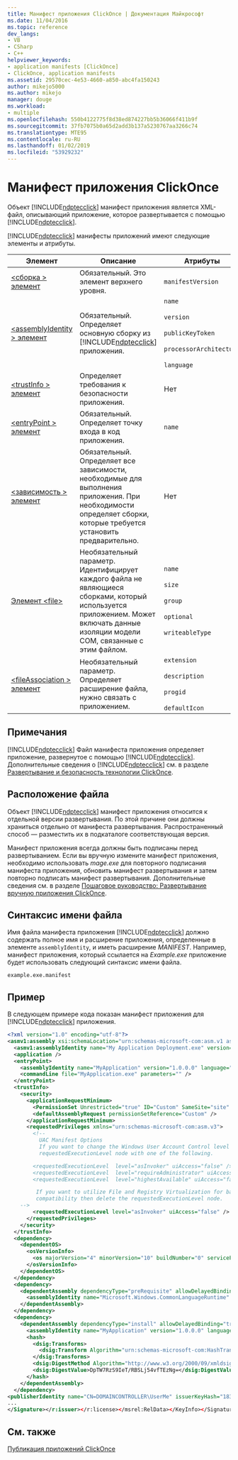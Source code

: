 ```yaml
---
title: Манифест приложения ClickOnce | Документация Майкрософт
ms.date: 11/04/2016
ms.topic: reference
dev_langs:
- VB
- CSharp
- C++
helpviewer_keywords:
- application manifests [ClickOnce]
- ClickOnce, application manifests
ms.assetid: 29570cec-4e53-4660-a850-abc4fa150243
author: mikejo5000
ms.author: mikejo
manager: douge
ms.workload:
- multiple
ms.openlocfilehash: 550b4122775f8d38ed874227bb5b36066f411b9f
ms.sourcegitcommit: 37fb7075b0a65d2add3b137a5230767aa3266c74
ms.translationtype: MTE95
ms.contentlocale: ru-RU
ms.lasthandoff: 01/02/2019
ms.locfileid: "53929232"
---
```

# <a name="clickonce-application-manifest"></a>Манифест приложения ClickOnce
Объект [!INCLUDE[ndptecclick](../deployment/includes/ndptecclick_md.md)] манифест приложения является XML-файл, описывающий приложение, которое развертывается с помощью [!INCLUDE[ndptecclick](../deployment/includes/ndptecclick_md.md)].  

[!INCLUDE[ndptecclick](../deployment/includes/ndptecclick_md.md)] манифесты приложений имеют следующие элементы и атрибуты.  


| Элемент | Описание | Атрибуты |
| - | - | - |
| [\<сборка > элемент](../deployment/assembly-element-clickonce-application.md) | Обязательный. Это элемент верхнего уровня. | `manifestVersion` |
| [\<assemblyIdentity > элемент](../deployment/assemblyidentity-element-clickonce-application.md) | Обязательный. Определяет основную сборку из [!INCLUDE[ndptecclick](../deployment/includes/ndptecclick_md.md)] приложения. | `name`<br /><br /> `version`<br /><br /> `publicKeyToken`<br /><br /> `processorArchitecture`<br /><br /> `language` |
| [\<trustInfo > элемент](../deployment/trustinfo-element-clickonce-application.md) | Определяет требования к безопасности приложения. | Нет |
| [\<entryPoint > элемент](../deployment/entrypoint-element-clickonce-application.md) | Обязательный. Определяет точку входа в код приложения. | `name` |
| [\<зависимость > элемент](../deployment/dependency-element-clickonce-application.md) | Обязательный. Определяет все зависимости, необходимые для выполнения приложения. При необходимости определяет сборки, которые требуется установить предварительно. | Нет |
| [Элемент \<file>](../deployment/file-element-clickonce-application.md) | Необязательный параметр. Идентифицирует каждого файла не являющиеся сборками, который используется приложением. Может включать данные изоляции модели COM, связанные с этим файлом. | `name`<br /><br /> `size`<br /><br /> `group`<br /><br /> `optional`<br /><br /> `writeableType` |
| [\<fileAssociation > элемент](../deployment/fileassociation-element-clickonce-application.md) | Необязательный параметр. Определяет расширение файла, нужно связать с приложением. | `extension`<br /><br /> `description`<br /><br /> `progid`<br /><br /> `defaultIcon` |

## <a name="remarks"></a>Примечания  
 [!INCLUDE[ndptecclick](../deployment/includes/ndptecclick_md.md)] Файл манифеста приложения определяет приложение, развернутое с помощью [!INCLUDE[ndptecclick](../deployment/includes/ndptecclick_md.md)]. Дополнительные сведения о [!INCLUDE[ndptecclick](../deployment/includes/ndptecclick_md.md)] см. в разделе [Развертывание и безопасность технологии ClickOnce](../deployment/clickonce-security-and-deployment.md).  

## <a name="file-location"></a>Расположение файла  
 Объект [!INCLUDE[ndptecclick](../deployment/includes/ndptecclick_md.md)] манифест приложения относится к отдельной версии развертывания. По этой причине они должны храниться отдельно от манифеста развертывания. Распространенный способ — разместить их в подкаталоге соответствующая версия.  

 Манифест приложения всегда должны быть подписаны перед развертыванием. Если вы вручную измените манифест приложения, необходимо использовать *mage.exe* для повторного подписания манифеста приложения, обновить манифест развертывания и затем повторно подписать манифест развертывания. Дополнительные сведения см. в разделе [Пошаговое руководство: Развертывание вручную приложения ClickOnce](../deployment/walkthrough-manually-deploying-a-clickonce-application.md).  

## <a name="file-name-syntax"></a>Синтаксис имени файла  
 Имя файла манифеста приложения [!INCLUDE[ndptecclick](../deployment/includes/ndptecclick_md.md)] должно содержать полное имя и расширение приложения, определенные в элементе `assemblyIdentity`, и иметь расширение *MANIFEST*. Например, манифест приложения, который ссылается на *Example.exe* приложение будет использовать следующий синтаксис имени файла.  

 `example.exe.manifest`  

## <a name="example"></a>Пример  
 В следующем примере кода показан манифест приложения для [!INCLUDE[ndptecclick](../deployment/includes/ndptecclick_md.md)] приложения.  

```xml
<?xml version="1.0" encoding="utf-8"?>  
<asmv1:assembly xsi:schemaLocation="urn:schemas-microsoft-com:asm.v1 assembly.adaptive.xsd" manifestVersion="1.0" xmlns:asmv3="urn:schemas-microsoft-com:asm.v3" xmlns:dsig="http://www.w3.org/2000/09/xmldsig#" xmlns:co.v2="urn:schemas-microsoft-com:clickonce.v2" xmlns="urn:schemas-microsoft-com:asm.v2" xmlns:asmv1="urn:schemas-microsoft-com:asm.v1" xmlns:asmv2="urn:schemas-microsoft-com:asm.v2" xmlns:xsi="http://www.w3.org/2001/XMLSchema-instance" xmlns:co.v1="urn:schemas-microsoft-com:clickonce.v1">  
  <asmv1:assemblyIdentity name="My Application Deployment.exe" version="1.0.0.0" publicKeyToken="43cb1e8e7a352766" language="neutral" processorArchitecture="x86" type="win32" />  
  <application />  
  <entryPoint>  
    <assemblyIdentity name="MyApplication" version="1.0.0.0" language="neutral" processorArchitecture="x86" />  
    <commandLine file="MyApplication.exe" parameters="" />  
  </entryPoint>  
  <trustInfo>  
    <security>  
      <applicationRequestMinimum>  
        <PermissionSet Unrestricted="true" ID="Custom" SameSite="site" />  
        <defaultAssemblyRequest permissionSetReference="Custom" />  
      </applicationRequestMinimum>  
      <requestedPrivileges xmlns="urn:schemas-microsoft-com:asm.v3">  
        <!--  
          UAC Manifest Options  
          If you want to change the Windows User Account Control level replace the   
          requestedExecutionLevel node with one of the following.  

        <requestedExecutionLevel  level="asInvoker" uiAccess="false" />  
        <requestedExecutionLevel  level="requireAdministrator" uiAccess="false" />  
        <requestedExecutionLevel  level="highestAvailable" uiAccess="false" />  

         If you want to utilize File and Registry Virtualization for backward   
         compatibility then delete the requestedExecutionLevel node.  
    -->  
        <requestedExecutionLevel level="asInvoker" uiAccess="false" />  
      </requestedPrivileges>  
    </security>  
  </trustInfo>  
  <dependency>  
    <dependentOS>  
      <osVersionInfo>  
        <os majorVersion="4" minorVersion="10" buildNumber="0" servicePackMajor="0" />  
      </osVersionInfo>  
    </dependentOS>  
  </dependency>  
  <dependency>  
    <dependentAssembly dependencyType="preRequisite" allowDelayedBinding="true">  
      <assemblyIdentity name="Microsoft.Windows.CommonLanguageRuntime" version="4.0.20506.0" />  
    </dependentAssembly>  
  </dependency>  
  <dependency>  
    <dependentAssembly dependencyType="install" allowDelayedBinding="true" codebase="MyApplication.exe" size="4096">  
      <assemblyIdentity name="MyApplication" version="1.0.0.0" language="neutral" processorArchitecture="x86" />  
      <hash>  
        <dsig:Transforms>  
          <dsig:Transform Algorithm="urn:schemas-microsoft-com:HashTransforms.Identity" />  
        </dsig:Transforms>  
        <dsig:DigestMethod Algorithm="http://www.w3.org/2000/09/xmldsig#sha1" />  
        <dsig:DigestValue>DpTW7RzS9IeT/RBSLj54vfTEzNg=</dsig:DigestValue>  
      </hash>  
    </dependentAssembly>  
  </dependency>  
<publisherIdentity name="CN=DOMAINCONTROLLER\UserMe" issuerKeyHash="18312a18a21b215ecf4cdb20f5a0e0b0dd263c08" /><Signature Id="StrongNameSignature" xmlns="http://www.w3.org/2000/09/xmldsig#">  
...  
</Signature></r:issuer></r:license></msrel:RelData></KeyInfo></Signature></asmv1:assembly>  
```  

## <a name="see-also"></a>См. также  
 [Публикация приложений ClickOnce](../deployment/publishing-clickonce-applications.md)